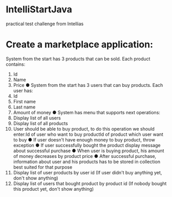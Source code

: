 # IntelliStartJava
practical test challenge from Intellias
# Create a marketplace application:
System from the start has 3 products that can be sold. Each product contains:
1. Id
2. Name
3. Price
● System from the start has 3 users that can buy products. Each user has:
1. Id
2. First name
3. Last name
4. Amount of money
● System has menu that supports next operations:
1. Display list of all users
2. Display list of all products
3. User should be able to buy product, to do this operation we should enter:Id of user who want to buy productId of
product which user want to buy
● If user doesn't have enough money to buy product, throw exception
● If user successfully bought the product display message about successful purchase
● When user is buying product, his amount of money decreases by product price
● After successful purchase, information about user and his products has to be stored in collection best
suited for that purpose
4. Display list of user products by user id (If user didn't buy anything yet, don't show anything)
5. Display list of users that bought product by product id (If nobody bought this product yet, don't show anything)
